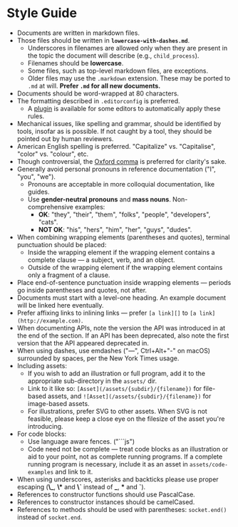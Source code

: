 # Style Guide

* Documents are written in markdown files.
* Those files should be written in **`lowercase-with-dashes.md`**.
  * Underscores in filenames are allowed only when they are present in the
    topic the document will describe (e.g., `child_process`).
  * Filenames should be **lowercase**.
  * Some files, such as top-level markdown files, are exceptions.
  * Older files may use the `.markdown` extension. These may be ported to `.md`
    at will. **Prefer `.md` for all new documents.**
* Documents should be word-wrapped at 80 characters.
* The formatting described in `.editorconfig` is preferred.
  * A [plugin][] is available for some editors to automatically apply these
    rules.
* Mechanical issues, like spelling and grammar, should be identified by tools,
  insofar as is possible. If not caught by a tool, they should be pointed out by
  human reviewers.
* American English spelling is preferred. "Capitalize" vs. "Capitalise",
  "color" vs. "colour", etc.
* Though controversial, the [Oxford comma][] is preferred for clarity's sake.
* Generally avoid personal pronouns in reference documentation ("I", "you",
  "we").
  * Pronouns are acceptable in more colloquial documentation, like guides.
  * Use **gender-neutral pronouns** and **mass nouns**. Non-comprehensive
    examples:
    * **OK**: "they", "their", "them", "folks", "people", "developers", "cats".
    * **NOT OK**: "his", "hers", "him", "her", "guys", "dudes".
* When combining wrapping elements (parentheses and quotes), terminal
  punctuation should be placed:
  * Inside the wrapping element if the wrapping element contains a complete
    clause — a subject, verb, and an object.
  * Outside of the wrapping element if the wrapping element contains only a
    fragment of a clause.
* Place end-of-sentence punctuation inside wrapping elements — periods go
  inside parentheses and quotes, not after.
* Documents must start with a level-one heading. An example document will be
  linked here eventually.
* Prefer affixing links to inlining links — prefer `[a link][]` to
  `[a link](http://example.com)`.
* When documenting APIs, note the version the API was introduced in at
  the end of the section. If an API has been deprecated, also note the first
  version that the API appeared deprecated in.
* When using dashes, use emdashes ("—", Ctrl+Alt+"-" on macOS) surrounded by
  spaces, per the New York Times usage.
* Including assets:
  * If you wish to add an illustration or full program, add it to the
    appropriate sub-directory in the `assets/` dir.
  * Link to it like so: `[Asset](/assets/{subdir}/{filename})` for file-based
    assets, and `![Asset](/assets/{subdir}/{filename})` for image-based assets.
  * For illustrations, prefer SVG to other assets. When SVG is not feasible,
    please keep a close eye on the filesize of the asset you're introducing.
* For code blocks:
  * Use language aware fences. ("```js")
  * Code need not be complete — treat code blocks as an illustration or aid to
    your point, not as complete running programs. If a complete running program
    is necessary, include it as an asset in `assets/code-examples` and link to
    it.
* When using underscores, asterisks and backticks please use proper escaping
  (**\\\_**, **\\\*** and **\\\`** instead of **\_**, **\*** and **\`**).
* References to constructor functions should use PascalCase.
* References to constructor instances should be camelCased.
* References to methods should be used with parentheses: `socket.end()` instead
  of `socket.end`.

[plugin]: http://editorconfig.org/#download
[Oxford comma]: https://en.wikipedia.org/wiki/Serial_comma
